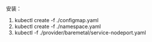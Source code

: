 安装：
1. kubectl create -f ./configmap.yaml
2. kubectl create -f ./namespace.yaml
3. kubectl -f ./provider/baremetal/service-nodeport.yaml

